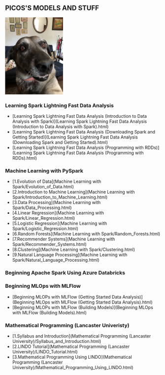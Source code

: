 ## PICOS'S MODELS AND STUFF

<p><img style="width:auto; height:250px" src="Picos.JPEG" alt="alt text"></p>

<!-- This is commented out... 

## Welcome to GitHub Pages

You can use the [editor on GitHub](https://github.com/Hernan77/Hernan77.github.io/edit/master/index.md) to maintain and preview the content for your website in Markdown files.

Whenever you commit to this repository, GitHub Pages will run [Jekyll](https://jekyllrb.com/) to rebuild the pages in your site, from the content in your Markdown files.

### Markdown

Markdown is a lightweight and easy-to-use syntax for styling your writing. It includes conventions for

```markdown
Syntax highlighted code block

# Header 1
## Header 2
### Header 3

- Bulleted
- List

1. Numbered
2. List

**Bold** and _Italic_ and `Code` text

[Link](url) and ![Image](src)
```
-->


### Learning Spark Lightning Fast Data Analysis
- [Learning Spark Lightning Fast Data Analysis (Introduction to Data Analysis with Spark)](Learning Spark Lightning Fast Data Analysis (Introduction to Data Analysis with Spark).html)
- [Learning Spark Lightning Fast Data Analysis (Downloading Spark and Getting Started)](Learning Spark Lightning Fast Data Analysis (Downloading Spark and Getting Started).html)
- [Learning Spark Lightning Fast Data Analysis (Programming with RDDs)](Learning Spark Lightning Fast Data Analysis (Programming with RDDs).html)

<!--### Data Science: Python for Data Science and Machine Learning Bootcamp
- [Udemy: Python for Data Science and Machine Learning Bootcamp (Python Crash Course)](01-Python Crash Course.html)
- [Udemy: Python for Data Science and Machine Learning Bootcamp (Python Crash Course Exercises)](01-Python Crash Course Exercises.html)
- [Udemy: Python for Data Science and Machine Learning Bootcamp (NumPy Arrays)](01-NumPy Arrays.html)
- [Udemy: Python for Data Science and Machine Learning Bootcamp (Numpy Indexing and Selection)](02-Numpy Indexing and Selection.html)
- [Udemy: Python for Data Science and Machine Learning Bootcamp (Numpy Operations)](03-Numpy Operations.html)
- [Udemy: Python for Data Science and Machine Learning Bootcamp (Numpy Exercises)](04-Numpy Exercises.html)-->

### Machine Learning with PySpark
- [1.Evolution of Data](Machine Learning with Spark/Evolution_of_Data.html)
- [2.Introduction to Machine Learning](Machine Learning with Spark/Introduction_to_Machine_Learning.html)
- [3.Data Processing](Machine Learning with Spark/Data_Processing.html)
- [4.Linear Regression](Machine Learning with Spark/Linear_Regression.html)
- [5.Logistic Regression](Machine Learning with Spark/Logistic_Regression.html)
- [6.Random Forests](Machine Learning with Spark/Random_Forests.html)
- [7.Recommender Systems](Machine Learning with Spark/Recommender_Systems.html)
- [8.Clustering](Machine Learning with Spark/Clustering.html)
- [9.Natural Language Processing](Machine Learning with Spark/Natural_Language_Processing.html)

### Beginning Apache Spark Using Azure Databricks


### Beginning MLOps with MLFlow
- [Beginning MLOPs with MLFlow (Getting Started Data Analysis)](Beginning MLOps with MLFlow (Getting Started Data Analysis).html)
- [Beginning MLOPs with MLFlow (Building Models)](Beginning MLOps with MLFlow (Building Models).html)

### Mathematical Programming (Lancaster Univeristy)
- [1.Syllabus and Introduction](Mathematical Programming (Lancaster University)/Syllabus_and_Introduction.html)
- [2.LINDO Tutorial](Mathematical Programming (Lancaster University)/LINDO_Tutorial.html)
- [3.Mathematical Programming Using LINDO](Mathematical Programming (Lancaster University)/Mathematical_Programming_Using_LINDO.html)

<!--### Optimization: Metaheuristics (Databricks)
- [Parallel Simulated Annealing MASTER (Udemy Optimizing Travelling Salesman and Vehicle Routing Problems)](PARALLEL_SA_MASTER.html)
- [Parallel Simulated Annealing SLAVE (Udemy Optimizing Travelling Salesman and Vehicle Routing Problems)](PARALLEL_SA_SLAVE.html)
- [Parallel Simulated Annealing Using UDF (Optimizing Travelling Salesman and Vehicle Routing Problems)](PARALLEL_SIMULATED_ANNEALING_USING_UDF.html)-->

<!--### Discrete Even Simulation: SimPy
- [SimPy (Introduction)](SimPy_Introduction.html)-->

<!-- This is  commented out... 
For more details see [GitHub Flavored Markdown](https://guides.github.com/features/mastering-markdown/).

### Jekyll Themes

Your Pages site will use the layout and styles from the Jekyll theme you have selected in your [repository settings](https://github.com/Hernan77/Hernan77.github.io/settings). The name of this theme is saved in the Jekyll `_config.yml` configuration file.

### Support or Contact

Having trouble with Pages? Check out our [documentation](https://help.github.com/categories/github-pages-basics/) or [contact support](https://github.com/contact) and we’ll help you sort it out.
-->

